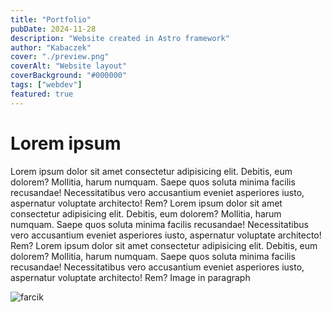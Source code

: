 ```yaml
---
title: "Portfolio"
pubDate: 2024-11-28
description: "Website created in Astro framework"
author: "Kabaczek"
cover: "./preview.png"
coverAlt: "Website layout"
coverBackground: "#000000"
tags: ["webdev"]
featured: true
---
```


# Lorem ipsum

Lorem ipsum dolor sit amet consectetur adipisicing elit. Debitis, eum dolorem?
Mollitia, harum numquam. Saepe quos soluta minima facilis recusandae!
Necessitatibus vero accusantium eveniet asperiores iusto, aspernatur voluptate
architecto! Rem? Lorem ipsum dolor sit amet consectetur adipisicing elit. Debitis, eum dolorem?
Mollitia, harum numquam. Saepe quos soluta minima facilis recusandae!
Necessitatibus vero accusantium eveniet asperiores iusto, aspernatur voluptate
architecto! Rem? Lorem ipsum dolor sit amet consectetur adipisicing elit. Debitis, eum dolorem?
Mollitia, harum numquam. Saepe quos soluta minima facilis recusandae!
Necessitatibus vero accusantium eveniet asperiores iusto, aspernatur voluptate
architecto! Rem? Image in paragraph

![farcik](/images/farcik.png)
